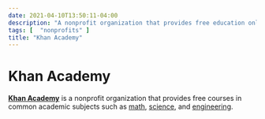 ```yaml
---
date: 2021-04-10T13:50:11-04:00
description: "A nonprofit organization that provides free education online"
tags: [  "nonprofits" ]
title: "Khan Academy"
---
```


# Khan Academy

[**Khan Academy**](https://www.khanacademy.org/) is a nonprofit organization that provides free courses in common academic subjects such as [math](math.md), [science](science.md), and [engineering](engineering.md).
